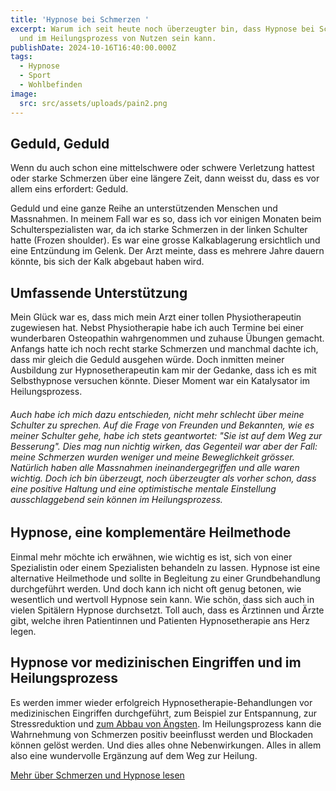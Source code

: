 ```yaml
---
title: 'Hypnose bei Schmerzen '
excerpt: Warum ich seit heute noch überzeugter bin, dass Hypnose bei Schmerzen
  und im Heilungsprozess von Nutzen sein kann.
publishDate: 2024-10-16T16:40:00.000Z
tags:
  - Hypnose
  - Sport
  - Wohlbefinden
image:
  src: src/assets/uploads/pain2.png
---
```


## Geduld, Geduld

Wenn du auch schon eine mittelschwere oder schwere Verletzung hattest oder starke Schmerzen über eine längere Zeit, dann weisst du, dass es vor allem eins erfordert: Geduld.

Geduld und eine ganze Reihe an unterstützenden Menschen und Massnahmen. In meinem Fall war es so, dass ich vor einigen Monaten beim Schulterspezialisten war, da ich starke Schmerzen in der linken Schulter hatte (Frozen shoulder). Es war eine grosse Kalkablagerung ersichtlich und eine Entzündung im Gelenk. Der Arzt meinte, dass es mehrere Jahre dauern könnte, bis sich der Kalk abgebaut haben wird.

## Umfassende Unterstützung

Mein Glück war es, dass mich mein Arzt einer tollen Physiotherapeutin zugewiesen hat. Nebst Physiotherapie habe ich auch Termine bei einer wunderbaren Osteopathin wahrgenommen und zuhause Übungen gemacht. Anfangs hatte ich noch recht starke Schmerzen und manchmal dachte ich, dass mir gleich die Geduld ausgehen würde. Doch inmitten meiner Ausbildung zur Hypnosetherapeutin kam mir der Gedanke, dass ich es mit Selbsthypnose versuchen könnte. Dieser Moment war ein Katalysator im Heilungsprozess.

###### Auch habe ich mich dazu entschieden, nicht mehr schlecht über meine Schulter zu sprechen. Auf die Frage von Freunden und Bekannten, wie es meiner Schulter gehe, habe ich stets geantwortet: "Sie ist auf dem Weg zur Besserung". Dies mag nun nichtig wirken, das Gegenteil war aber der Fall: meine Schmerzen wurden weniger und meine Beweglichkeit grösser. Natürlich haben alle Massnahmen ineinandergegriffen und alle waren wichtig. Doch ich bin überzeugt, noch überzeugter als vorher schon, dass eine positive Haltung und eine optimistische mentale Einstellung ausschlaggebend sein können im Heilungsprozess.

## Hypnose, eine komplementäre Heilmethode

Einmal mehr möchte ich erwähnen, wie wichtig es ist, sich von einer Spezialistin oder einem Spezialisten behandeln zu lassen. Hypnose ist eine alternative Heilmethode und sollte in Begleitung zu einer Grundbehandlung durchgeführt werden. Und doch kann ich nicht oft genug betonen, wie wesentlich und wertvoll Hypnose sein kann. Wie schön, dass sich auch in vielen Spitälern Hypnose durchsetzt. Toll auch, dass es Ärztinnen und Ärzte gibt, welche ihren Patientinnen und Patienten Hypnosetherapie ans Herz legen.

## Hypnose vor medizinischen Eingriffen und im Heilungsprozess

Es werden immer wieder erfolgreich Hypnosetherapie-Behandlungen vor medizinischen Eingriffen durchgeführt, zum Beispiel zur Entspannung, zur Stressreduktion und [zum Abbau von Ängsten](/hypnosetherapie/aengste-und-phobien/). Im Heilungsprozess kann die Wahrnehmung von Schmerzen positiv beeinflusst werden und Blockaden können gelöst werden. Und dies alles ohne Nebenwirkungen. Alles in allem also eine wundervolle Ergänzung auf dem Weg zur Heilung.

[Mehr über Schmerzen und Hypnose lesen](/hypnosetherapie/schmerzen/)
